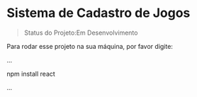 # Sistema de Cadastro de Jogos

> Status do Projeto:Em Desenvolvimento

Para rodar esse projeto na sua máquina, por favor digite:

...

npm install react

...

